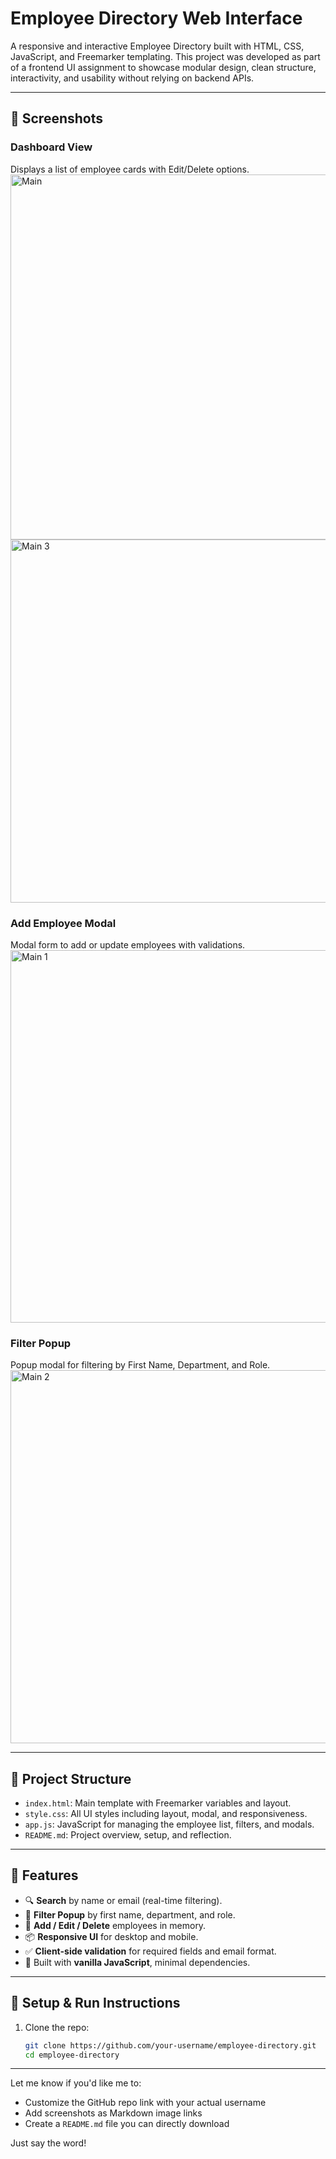 # Employee Directory Web Interface

A responsive and interactive Employee Directory built with HTML, CSS, JavaScript, and Freemarker templating. This project was developed as part of a frontend UI assignment to showcase modular design, clean structure, interactivity, and usability without relying on backend APIs.

---

## 📸 Screenshots

### Dashboard View
Displays a list of employee cards with Edit/Delete options.
<img width="1366" height="584" alt="Main" src="https://github.com/user-attachments/assets/aec8f28a-0181-4e72-a4f1-d42f26f1ece7" />
<img width="1353" height="581" alt="Main 3" src="https://github.com/user-attachments/assets/f493322b-3e57-4602-bfc0-5de3ca70e520" />

### Add Employee Modal
Modal form to add or update employees with validations.
<img width="1350" height="596" alt="Main 1" src="https://github.com/user-attachments/assets/400cbfbf-829c-4c2b-a028-62e01628301f" />

### Filter Popup
Popup modal for filtering by First Name, Department, and Role.
<img width="1355" height="597" alt="Main 2" src="https://github.com/user-attachments/assets/297f46ff-a8ba-4fe0-b518-215dca9f0bd0" />

---

## 📁 Project Structure


- `index.html`: Main template with Freemarker variables and layout.
- `style.css`: All UI styles including layout, modal, and responsiveness.
- `app.js`: JavaScript for managing the employee list, filters, and modals.
- `README.md`: Project overview, setup, and reflection.

---

## 🚀 Features

- 🔍 **Search** by name or email (real-time filtering).
- 🎯 **Filter Popup** by first name, department, and role.
- 📝 **Add / Edit / Delete** employees in memory.
- 📦 **Responsive UI** for desktop and mobile.
- ✅ **Client-side validation** for required fields and email format.
- 🧠 Built with **vanilla JavaScript**, minimal dependencies.

---

## 🔧 Setup & Run Instructions

1. Clone the repo:
   ```bash
   git clone https://github.com/your-username/employee-directory.git
   cd employee-directory

---

Let me know if you'd like me to:

- Customize the GitHub repo link with your actual username
- Add screenshots as Markdown image links
- Create a `README.md` file you can directly download

Just say the word!
